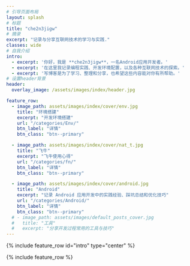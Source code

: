 ```yaml
---
# 引导页面布局
layout: splash
# 标题
title: "che2n3jigw"
# 摘录
excerpt: "记录与分享互联网技术的学习与实践."
classes: wide
# 自我介绍
intro: 
  - excerpt: '你好，我是 **che2n3jigw**，一名Android应用开发者。'
  - excerpt: '在这里我记录编程实践、开发环境配置，以及各种互联网技术的探索。'
  - excerpt: '写博客是为了学习、整理和分享，也希望这些内容能对你有所帮助。'
# 设置header背景
header:
  overlay_image: /assets/images/index/header.jpg

feature_row:
  - image_path: assets/images/index/cover/env.jpg
    title: "环境搭建"
    excerpt: "开发环境搭建"
    url: "/categories/Env/"
    btn_label: "详情"
    btn_class: "btn--primary"

  - image_path: assets/images/index/cover/nat_t.jpg
    title: "飞牛"
    excerpt: "飞牛使用心得"
    url: "/categories/fn/"
    btn_label: "详情"
    btn_class: "btn--primary"

  - image_path: assets/images/index/cover/android.jpg
    title: "Android"
    excerpt: "记录 Android 应用开发中的实践经验、踩坑总结和优化技巧"
    url: "/categories/Android/"
    btn_label: "详情"
    btn_class: "btn--primary"
  # - image_path: assets/images/default_posts_cover.jpg
  #   title: "工具"
  #   excerpt: "分享开发过程常用的工具与技巧"
---
```


{% include feature_row id="intro" type="center" %}

{% include feature_row %}

<!-- {% include feature_row id="feature_row2" type="left" %}

{% include feature_row id="feature_row3" type="right" %}

{% include feature_row id="feature_row4" type="center" %} -->